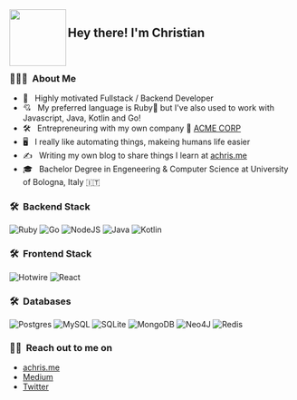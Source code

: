 <img align="left" width="100" height="100" src="https://achris.me/images/avatar.webp">

<h2> Hey there! I'm Christian</h2>
<br/>
<h3> 👨🏻‍💻 &nbsp;About Me </h3>

- 🤔 &nbsp; Highly motivated Fullstack / Backend Developer
- 💘 &nbsp; My preferred language is Ruby💎 but I've also used to work with Javascript, Java, Kotlin and Go!
- 🛠 &nbsp; Entrepreneuring with my own company 🎯 [ACME CORP](https://acmecorp.dev)
- 🖥 &nbsp; I really like automating things, makeing humans life easier
- ✍️ &nbsp; Writing my own blog to share things I learn at [achris.me](https://achris.me)
- 🎓 &nbsp; Bachelor Degree in Engeneering & Computer Science at University of Bologna, Italy 🇮🇹

<h3> 🛠 &nbsp;Backend Stack</h3>

![Ruby](https://img.shields.io/badge/Ruby-CC342D?style=for-the-badge&logo=ruby&logoColor=white)
![Go](https://img.shields.io/badge/Go-00ADD8?style=for-the-badge&logo=go&logoColor=white)
![NodeJS](https://img.shields.io/badge/Node.js-43853D?style=for-the-badge&logo=node.js&logoColor=white)
![Java](https://img.shields.io/badge/Java-ED8B00?style=for-the-badge&logo=openjdk&logoColor=white)
![Kotlin](https://img.shields.io/badge/Kotlin-0095D5?&style=for-the-badge&logo=kotlin&logoColor=white)

<h3> 🛠 &nbsp;Frontend Stack</h3>

![Hotwire](https://img.shields.io/badge/hotwire-323330?style=for-the-badge&logo=hotwire&logoColor=F7DF1E)
![React](https://img.shields.io/badge/React-20232A?style=for-the-badge&logo=react&logoColor=61DAFB)

<h3> 🛠 &nbsp;Databases</h3>

![Postgres](https://img.shields.io/badge/PostgreSQL-316192?style=for-the-badge&logo=postgresql&logoColor=white)
![MySQL](https://img.shields.io/badge/MySQL-00000F?style=for-the-badge&logo=mysql&logoColor=white)
![SQLite](https://img.shields.io/badge/sqlite-%2307405e.svg?style=for-the-badge&logo=sqlite&logoColor=white)
![MongoDB](https://img.shields.io/badge/MongoDB-4EA94B?style=for-the-badge&logo=mongodb&logoColor=white)
![Neo4J](https://img.shields.io/badge/Neo4j-008CC1?style=for-the-badge&logo=neo4j&logoColor=white)
![Redis](https://img.shields.io/badge/redis-%23DD0031.svg?style=for-the-badge&logo=redis&logoColor=white)
  
 <h3> 🤝🏻 &nbsp;Reach out to me on</h3>

 - [achris.me](https://achris.me)
 - [Medium](https://medium.com/@a.christian.toscano)
 - [Twitter](https://twitter.com/a_chris15)

